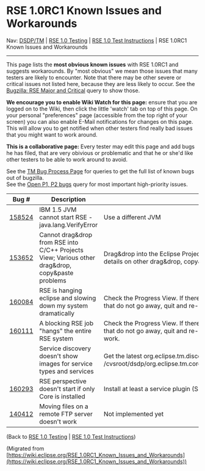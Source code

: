 

RSE 1.0RC1 Known Issues and Workarounds
=======================================

Nav: [DSDP/TM](/DSDP/TM "DSDP/TM") | [RSE 1.0 Testing](/RSE_1.0_Testing "RSE 1.0 Testing") | [RSE 1.0 Test Instructions](/RSE_1.0_Test_Instructions "RSE 1.0 Test Instructions") | RSE 1.0RC1 Known Issues and Workarounds

* * *

This page lists the **most obvious known issues** with RSE 1.0RC1 and suggests workarounds. By "most obvious" we mean those issues that many testers are likely to encounter. Note that there may be other severe or critical issues not listed here, because they are less likely to occur. See the [Bugzilla: RSE Major and Critical](https://bugs.eclipse.org/bugs/buglist.cgi?query_format=advanced&classification=DSDP&product=Target+Management&component=RSE&bug_status=UNCONFIRMED&bug_status=NEW&bug_status=ASSIGNED&bug_status=REOPENED&bug_severity=blocker&bug_severity=critical&bug_severity=major&cmdtype=doit) query to show those.

**We encourage you to enable Wiki Watch for this page:** ensure that you are logged on to the Wiki, then click the little 'watch' tab on top of this page. On your personal "preferences" page (accessible from the top right of your screen) you can also enable E-Mail notifications for changes on this page. This will allow you to get notified when other testers find really bad issues that you might want to work around.

**This is a collaborative page:** Every tester may edit this page and add bugs he has filed, that are very obivious or problematic and that he or she'd like other testers to be able to work around to avoid.

See the [TM Bug Process Page](https://www.eclipse.org/dsdp/tm/development/bug_process.php) for queries to get the full list of known bugs out of bugzilla.  
See the [Open P1, P2 bugs](https://bugs.eclipse.org/bugs/buglist.cgi?query_format=advanced&classification=DSDP&product=Target+Management&component=RSE&bug_status=UNCONFIRMED&bug_status=NEW&bug_status=ASSIGNED&bug_status=REOPENED&priority=P1&priority=P2&cmdtype=doit) query for most important high-priority issues.

| **Bug #** | **Description** | **Workaround** |
| --- | --- | --- |
| [158524](https://bugs.eclipse.org/bugs/show_bug.cgi?id=158524) | IBM 1.5 JVM cannot start RSE - java.lang.VerifyError | Use a different JVM |
| [153652](https://bugs.eclipse.org/bugs/show_bug.cgi?id=153652) | Cannot drag&drop from RSE into C/C++ Projects View;   Various other drag&drop, copy&paste problems | Drag&drop into the Eclipse Project Navigator instead;   See the bug report for details on other drag&drop, copy&paste problems |
| [160084](https://bugs.eclipse.org/bugs/show_bug.cgi?id=160084) | RSE is hanging eclipse and slowing down my system dramatically | Check the Progress View. If there are several RSE "Resolving Filter Strings" jobs that do not go away, quit and re-start RSE. |
| [160111](https://bugs.eclipse.org/bugs/show_bug.cgi?id=160111) | A blocking RSE job "hangs" the entire RSE system | Check the Progress View. If there are several RSE "Resolving Filter Strings" jobs that do not go away, quit and re-start RSE. Disconnect / Reconnect might also work. |
|  | Service discovery doesn't show images for service types and services | Get the latest org.eclipse.tm.discovery.model.edit plugin from /cvsroot/dsdp/org.eclipse.tm.core/discovery/org.eclipse.tm.discovery.model.edit |
| [160293](https://bugs.eclipse.org/bugs/show_bug.cgi?id=160293) | RSE perspective doesn't start if only Core is installed | Install at least a service plugin (SSH, FTP...) |
| [140412](https://bugs.eclipse.org/bugs/show_bug.cgi?id=140412) | Moving files on a remote FTP server doesn't work | Not implemented yet |

(Back to [RSE 1.0 Testing](/RSE_1.0_Testing "RSE 1.0 Testing") | [RSE 1.0 Test Instructions](/RSE_1.0_Test_Instructions "RSE 1.0 Test Instructions"))


(Migrated from [https://wiki.eclipse.org/RSE_1.0RC1_Known_Issues_and_Workarounds](https://wiki.eclipse.org/RSE_1.0RC1_Known_Issues_and_Workarounds))